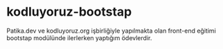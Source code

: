 # kodluyoruz-bootstap
Patika.dev ve kodluyoruz.org işbirliğiyle yapılmakta olan front-end eğitimi bootstap modülünde ilerlerken yaptığım ödevlerdir.
